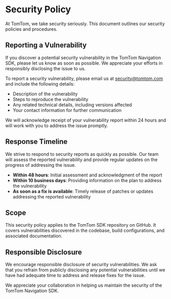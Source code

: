 # Security Policy

At TomTom, we take security seriously. This document outlines our security policies and procedures.

## Reporting a Vulnerability

If you discover a potential security vulnerability in the TomTom Navigation SDK, please let us know as soon as possible. We appreciate your efforts in responsibly disclosing the issue to us.

To report a security vulnerability, please email us at [security@tomtom.com](mailto:security@tomtom.com) and include the following details:

- Description of the vulnerability
- Steps to reproduce the vulnerability
- Any related technical details, including versions affected
- Your contact information for further communication

We will acknowledge receipt of your vulnerability report within 24 hours and will work with you to address the issue promptly.

## Response Timeline

We strive to respond to security reports as quickly as possible. Our team will assess the reported vulnerability and provide regular updates on the progress of addressing the issue.

- **Within 48 hours**: Initial assessment and acknowledgment of the report
- **Within 10 business days**: Providing information on the plan to address the vulnerability
- **As soon as a fix is available**: Timely release of patches or updates addressing the reported vulnerability

## Scope

This security policy applies to the TomTom SDK repository on GitHub. It covers vulnerabilities discovered in the codebase, build configurations, and associated documentation.

## Responsible Disclosure

We encourage responsible disclosure of security vulnerabilities. We ask that you refrain from publicly disclosing any potential vulnerabilities until we have had adequate time to address and release fixes for the issue.

We appreciate your collaboration in helping us maintain the security of the TomTom Navigation SDK.
